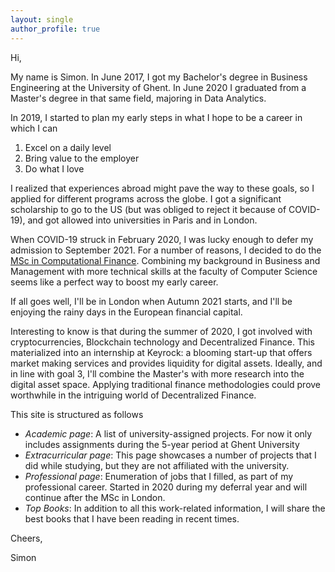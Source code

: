 ```yaml
---
layout: single
author_profile: true
---
```



Hi, 


My name is Simon. In June 2017, I got my Bachelor's degree in Business Engineering at the University of Ghent. 
In June 2020 I graduated from a Master's degree in that same field, majoring in Data Analytics.


In 2019, I started to plan my early steps in what I hope to be a career in which I can 
1. Excel on a daily level
2. Bring value to the employer 
3. Do what I love


I realized that experiences abroad might pave the way to these goals, so I applied for different programs across the globe. 
I got a significant scholarship to go to the US (but was obliged to reject it because of COVID-19), and got allowed into universities in Paris and in London. 


When COVID-19 struck in February 2020, I was lucky enough to defer my admission to September 2021. For a number of reasons, I decided to do the 
[MSc in Computational Finance](https://www.ucl.ac.uk/prospective-students/graduate/taught-degrees/computational-finance-msc). Combining my background in 
Business and Management with more technical skills at the faculty of Computer Science seems like a perfect way to boost my early career. 


If all goes well, I'll be in London when Autumn 2021 starts, and I'll be enjoying the rainy days in the European financial capital. 


Interesting to know is that during the summer of 2020, I got involved with cryptocurrencies, Blockchain technology and Decentralized Finance. 
This materialized into an internship at Keyrock: a blooming start-up that offers market making services and provides liquidity for digital assets. 
Ideally, and in line with goal 3, I'll combine the Master's with more research into the digital asset space. 
Applying traditional finance methodologies could prove worthwhile in the intriguing world of Decentralized Finance.



This site is structured as follows
- *Academic page*: A list of university-assigned projects. For now it only includes assignments during the 5-year period at Ghent University
- *Extracurricular page*: This page showcases a number of projects that I did while studying, but they are not affiliated with the university. 
- *Professional page*: Enumeration of jobs that I filled, as part of my professional career. Started in 2020 during my deferral year and will continue after the MSc in London.
- *Top Books*: In addition to all this work-related information, I will share the best books that I have been reading in recent times. 


Cheers, 


Simon

